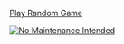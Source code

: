 [Play Random Game](https://rg.aideen.pw/)

[![No Maintenance Intended](http://unmaintained.tech/badge.svg)](http://unmaintained.tech/)
